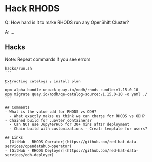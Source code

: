 # Hack RHODS

Q: How hard is it to make RHODS run any OpenShift Cluster?

A: ...


## Hacks

Note: Repeat commands if you see errors
``````
hacks/run.sh
```

Extracting catalogs / install plan
```
opm alpha bundle unpack quay.io/modh/rhods-bundle:v1.15.0-10
opm migrate quay.io/modh/qe-catalog-source:v1.15.0-10 -o yaml ./
```

## Comments
- What is the value add for RHODS vs ODH?
  - What exactly makes us think we can charge for RHODS vs ODH?
- Chained build for Jupyter containers?
  - Can NOT use JupyterHub for 30+ mins after deployment
  - Chain build with customizations - Create template for users?

## Links
- [GitHub - RHODS Operator](https://github.com/red-hat-data-services/opendatahub-operator)
- [GitHub - RHODS Deployer](https://github.com/red-hat-data-services/odh-deployer)